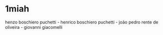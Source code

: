 # 1miah
henzo boschiero puchetti - henrico boschiero puchetti - joão pedro rente de oliveira - giovanni giacomelli
